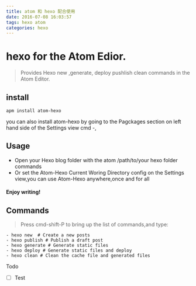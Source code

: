 ```yaml
---
title: atom 和 hexo 配合使用
date: 2016-07-08 16:03:57
tags: hexo atom
categories: hexo
---
```

# hexo for the Atom Edior.
> Provides Hexo new ,generate, deploy pushlish clean commands in the Atom Editor.

## install
```
apm install atom-hexo
```
you can also install atom-hexo by going to the Pagckages section on left hand side of the Settings view cmd -,
## Usage
* Open your Hexo blog folder with the atom /path/to/your hexo folder commands
* Or set the Atom-Hexo Current Woring Directory config on the Settings view,you can use Atom-Hexo anywhere,once and for all

#### Enjoy writing!

## Commands
> Press cmd-shift-P to bring up the list of commands,and type:

```
- hexo new  # Create a new posts
- hexo publish # Publish a draft post
- hexo generate # Generate static files
- hexo deploy # Generate static files and deploy
- hexo clean # Clean the cache file and generated files
```
Todo

- [ ] Test
